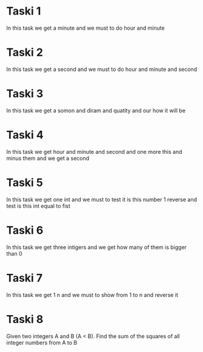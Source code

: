# Taski 1
In this task we get a minute and we must to do hour and minute

# Taski 2
In this task we get a second and we must to do hour and minute and second

# Taski 3
In this task we get a somon and diram and quatity and our how it  will be

# Taski 4
In this task we get hour and minute and second and one more this and minus them and we get a second

# Taski 5
In this task we get one int and we must to test it is this number  1 reverse and test is this  int equal to fist

# Taski 6
In this task we get three intigers and we get how many of them is bigger than 0

# Taski 7
In this task we get 1 n and we must to show from 1 to n and reverse it

# Taski 8
Given two integers A and B (A < B). Find the sum of the 
squares of all integer numbers from A to B